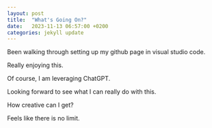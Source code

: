 ```yaml
---
layout: post
title:  "What's Going On?"
date:   2023-11-13 06:57:00 +0200
categories: jekyll update
---
```


Been walking through setting up my github page in visual studio code.

Really enjoying this.

Of course, I am leveraging ChatGPT.

Looking forward to see what I can really do with this.

How creative can I get?

Feels like there is no limit.
